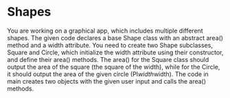 # Shapes

You are working on a graphical app, which includes multiple different shapes.
The given code declares a base Shape class with an abstract area() method and a width attribute.
You need to create two Shape subclasses, Square and Circle, which initialize the width attribute using their constructor, and define their area() methods.
The area() for the Square class should output the area of the square (the square of the width), while for the Circle, it should output the area of the given circle (PI*width*width).
The code in main creates two objects with the given user input and calls the area() methods.

